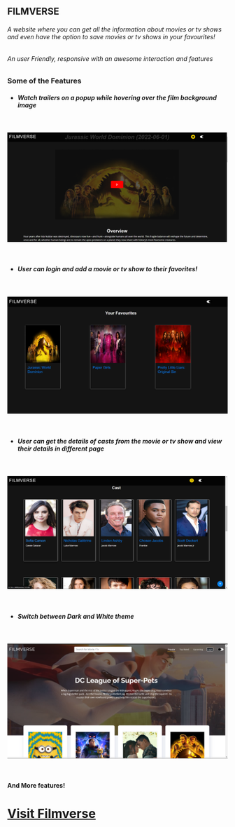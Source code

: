 ## **FILMVERSE**

###### A website where you can get all the information about movies or tv shows and even have the option to save movies or tv shows in your favourites!

###### An user Friendly, responsive with an awesome interaction and features

### Some of the Features

- ##### Watch trailers on a popup while hovering over the film background image

<br>

![trailer](./imgs/trailermd.png)

<br>

- ##### User can login and add a movie or tv show to their favorites!
<br>

![trailer](./imgs/favouritesmd.png)

<br>

- ##### User can get the details of casts from the movie or tv show and view their details in different page

<br>

![cast](./imgs/castmd.png)

<br>

- ##### Switch between Dark and White theme

<br>

![theme](./imgs/thememd.png)

<br>

#### And More features!


<h1><a href="https://filmverse.up.railway.app/">Visit Filmverse</a></h1>
